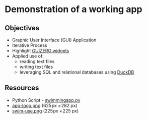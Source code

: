 # Demonstration of a working app

## Objectives

* Graphic User Interface (GUI) Application
* Iterative Process
* Highlight [GUIZERO widgets](https://lawsie.github.io/guizero/about/)
* Applied use of:
   * reading text files
   * writing text files
   * leveraging SQL and relational databases using [DuckDB](https://duckdb.org/)

## Resources
* Python Script - [swimmingapp.py](swimmingapp.py)
* [app-logo.png](app-logo.png) (625 px × 282 px)
* [swim-use.png](swim-use.png) (225 px × 225 px)

